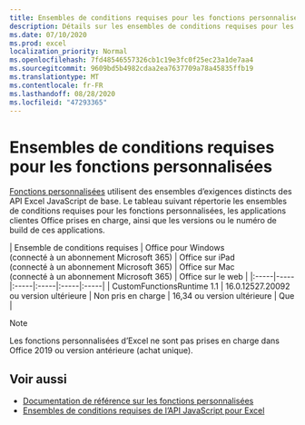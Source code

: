 ```yaml
---
title: Ensembles de conditions requises pour les fonctions personnalisées
description: Détails sur les ensembles de conditions requises pour les fonctions personnalisées pour l’API JavaScript pour Excel.
ms.date: 07/10/2020
ms.prod: excel
localization_priority: Normal
ms.openlocfilehash: 7fd48546557326cb1c19e3fc0f25ec23a1de7aa4
ms.sourcegitcommit: 9609bd5b4982cdaa2ea7637709a78a45835ffb19
ms.translationtype: MT
ms.contentlocale: fr-FR
ms.lasthandoff: 08/28/2020
ms.locfileid: "47293365"
---
```

# <a name="custom-functions-requirement-sets"></a>Ensembles de conditions requises pour les fonctions personnalisées

[Fonctions personnalisées](./custom-functions-overview.md) utilisent des ensembles d’exigences distincts des API Excel JavaScript de base. Le tableau suivant répertorie les ensembles de conditions requises pour les fonctions personnalisées, les applications clientes Office prises en charge, ainsi que les versions ou le numéro de build de ces applications.

|  Ensemble de conditions requises  |  Office pour Windows<br>(connecté à un abonnement Microsoft 365)  |  Office sur iPad<br>(connecté à un abonnement Microsoft 365)  |  Office sur Mac<br>(connecté à un abonnement Microsoft 365)  | Office sur le web |
|:-----|-----|:-----|:-----|:-----|:-----|
| CustomFunctionsRuntime 1.1 | 16.0.12527.20092 ou version ultérieure | Non pris en charge | 16,34 ou version ultérieure | Que |

> [!NOTE]
> Les fonctions personnalisées d’Excel ne sont pas prises en charge dans Office 2019 ou version antérieure (achat unique).

## <a name="see-also"></a>Voir aussi

- [Documentation de référence sur les fonctions personnalisées](/javascript/api/custom-functions-runtime)
- [Ensembles de conditions requises de l’API JavaScript pour Excel](../reference/requirement-sets/excel-api-requirement-sets.md)
